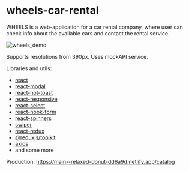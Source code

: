 # wheels-car-rental

WHEELS is a web-application for a car rental company, where user can check info about the
available cars and contact the rental service.

![wheels_demo](https://github.com/user-attachments/assets/0b9d8608-c7be-4384-8c2c-22000c7786f1)

Supports resolutions from 390px. Uses mockAPI service.

Libraries and utils:

- [react](https://react.dev/)
- [react-modal](https://www.npmjs.com/package/react-modal)
- [react-hot-toast](https://react-hot-toast.com/)
- [react-responsive](https://www.npmjs.com/package/react-responsive)
- [react-select](https://www.npmjs.com/package/react-select)
- [react-hook-form](https://www.npmjs.com/package/react-hook-form)
- [react-spinners](https://www.npmjs.com/package/react-spinners)
- [swiper](https://www.npmjs.com/package/swiper)
- [react-redux](https://www.npmjs.com/package/react-redux)
- [@reduxjs/toolkit](https://www.npmjs.com/package/@reduxjs/toolkit)
- [axios](https://www.npmjs.com/package/axios)
- and some more

Production: https://main--relaxed-donut-dd6a9d.netlify.app/catalog

